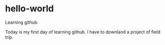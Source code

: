 # hello-world
Learning github

Today is my first day of learning github.  I have to downlaod a project of field trip.
